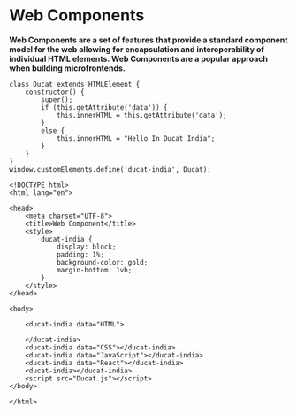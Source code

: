 # Web Components

**Web Components are a set of features that provide a standard component model for the web allowing for encapsulation and interoperability of individual HTML elements. Web Components are a popular approach when building microfrontends.**


```
class Ducat extends HTMLElement {
    constructor() {
        super();
        if (this.getAttribute('data')) {
            this.innerHTML = this.getAttribute('data');
        }
        else {
            this.innerHTML = "Hello In Ducat India";
        }
    }
}
window.customElements.define('ducat-india', Ducat);
```


```
<!DOCTYPE html>
<html lang="en">

<head>
    <meta charset="UTF-8">
    <title>Web Component</title>
    <style>
        ducat-india {
            display: block;
            padding: 1%;
            background-color: gold;
            margin-bottom: 1vh;
        }
    </style>
</head>

<body>

    <ducat-india data="HTML">

    </ducat-india>
    <ducat-india data="CSS"></ducat-india>
    <ducat-india data="JavaScript"></ducat-india>
    <ducat-india data="React"></ducat-india>
    <ducat-india></ducat-india>
    <script src="Ducat.js"></script>
</body>

</html>
```
